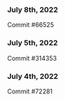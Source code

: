### July 8th, 2022

Commit #66525

### July 5th, 2022

Commit #314353


### July 4th, 2022

Commit #72281

